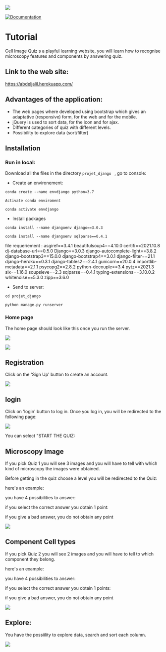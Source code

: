![](images_README/logo.png)


[![Documentation](https://img.shields.io/badge/Documentation-github-brightgreen.svg?style=for-the-badge)](https://github.com/abdeljalil-senhaji/Quiz_Cell_Images)


# **Tutorial**
Cell Image Quiz s a playful learning website, you will learn how to recognise microscopy features and components by answering quiz.

## Link to the web site:
https://abdeljalil.herokuapp.com/


## Advantages of the application:

- The web pages where developed using bootstrap which gives an adaptative (responsive) form, for the web and for the mobile.
- jQuery is used to sort data, for the icon and for ajax.
- Different categories of quiz with different levels.
- Possibility to explore data (sort/filter)


## Installation

### Run in local:

Download all the files in the directory `projet_django ` , go to console:

- Create an environement:

`conda create --name envdjango python=3.7`


`Activate conda enviroment`


`conda activate envdjango`

- Install packages

`conda install --name djangoenv django==3.0.3`

`conda install --name djangoenv sqlparse==0.4.1`

file requeriement  :
asgiref==3.4.1
beautifulsoup4==4.10.0
certifi==2021.10.8
dj-database-url==0.5.0
Django==3.0.3
django-autocomplete-light==3.8.2
django-bootstrap3==15.0.0
django-bootstrap4==3.0.1
django-filter==21.1
django-heroku==0.3.1
django-tables2==2.4.1
gunicorn==20.0.4
importlib-metadata==2.1.1
psycopg2==2.8.2
python-decouple==3.4
pytz==2021.3
six==1.16.0
soupsieve==2.3
sqlparse==0.4.1
typing-extensions==3.10.0.2
whitenoise==5.3.0
zipp==3.6.0

- Send to server:

`cd projet_django`

`python manage.py runserver`


### Home page

The home page should look like this once you run the server.


![](images_README/home.png)

![](images_README/home2.png)


## Registration 

Click on the 'Sign Up' button to create an account.

![](images_README/signup.png)


## login

Click on 'login' button to log in.
Once you log in, you will be redirected to the following page:


![](images_README/login.png)


You can select "START THE QUIZ:


## Microscopy Image

If you pick Quiz 1 you will see 3 images and you will have to tell with
which kind of microscopy the images were obtained. 


Before getting in the quiz  choose a level you will be redirected to the Quiz:

here's an example:


you have 4 possibilities to answer:


if you select the correct answer you obtain 1 point:



if you give a bad answer, you do not obtain any point 


![](images_README/quizmicroscopy.png)


## Compenent Cell types

If you pick Quiz 2 you will see  2 images and you will have to tell to which component they belong.



here's an example:


you have 4 possibilities to answer:



if you select the correct answer you obtain 1 points:



if you give a bad answer, you do not obtain any point

![](images_README/compnantquiz.png)


## Explore:

You have the possiility to explore data, search and sort each column.


![](images_README/exploreimage.png)

